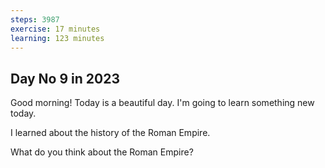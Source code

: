 ```yaml
---
steps: 3987
exercise: 17 minutes
learning: 123 minutes
---
```

## Day No 9 in 2023
Good morning! Today is a beautiful day.
I'm going to learn something new today.

I learned about the history of the Roman Empire.

What do you think about the Roman Empire?
